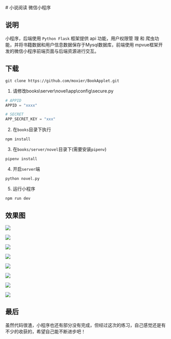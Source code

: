 ﻿﻿# 小说阅读  微信小程序

说明
--
小程序，后端使用 `Python Flask` 框架提供 api 功能，用户权限管
理 和 爬虫功能，并将书籍数据和用户信息数据保存于Mysql数据库，前端使用
mpvue框架开发的微信小程序前端页面与后端资源进行交互。



下载
--
```shell
git clone https://github.com/moxier/BookApplet.git
```
1. 请修改books\server\novel\app\config\secure.py
```python
# APPID
APPID = "xxxx"

# SECRET
APP_SECRET_KEY = "xxx"
```


2. 在`books`目录下执行
```shell
npm install
```


3. 在`books/server/novel`目录下(需要安装`pipenv`)
```shell
pipenv install
```


4. 开启`server`端
```shell
python novel.py
```


5. 运行小程序
```shell 
npm run dev
```


效果图
--
![](https://github.com/moxier/BookApplet/blob/master/img/01.png)

![](https://github.com/moxier/BookApplet/blob/master/img/02.jpg)

![](https://github.com/moxier/BookApplet/blob/master/img/03.jpg)

![](https://github.com/moxier/BookApplet/blob/master/img/07.png)

![](https://github.com/moxier/BookApplet/blob/master/img/08.png)

![](https://github.com/moxier/BookApplet/blob/master/img/04.png)

![](https://github.com/moxier/BookApplet/blob/master/img/05.png)

![](https://github.com/moxier/BookApplet/blob/master/img/06.jpg)

最后
--
虽然代码很渣，小程序也还有部分没有完成，但经过这次的练习，自己感觉还是有不少的收获的，希望自己能不断进步吧！

